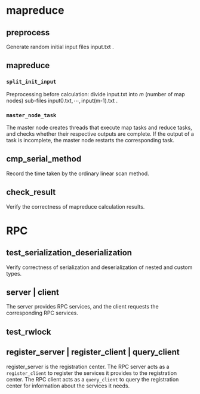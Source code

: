 #  mapreduce

## preprocess
Generate random initial input files $\text{input.txt}$ .

##   mapreduce

###  `split_init_input`
Preprocessing before calculation: divide $\text{input.txt}$ into $m$ (number of map nodes) sub-files $\text{input0.txt},\cdots,\text{input(m-1).txt}$ .

### `master_node_task`
The master node creates threads that execute map tasks and reduce tasks, and checks whether their respective outputs are complete. If the output of a task is incomplete, the master node restarts the corresponding task.


## cmp_serial_method

Record the time taken by the ordinary linear scan method.

## check_result
Verify the correctness of mapreduce calculation results.


# RPC

## test_serialization_deserialization
Verify correctness of serialization and deserialization of nested and custom types.

## server | client
The server provides RPC services, and the client requests the corresponding RPC services.

## test_rwlock


## register_server | register_client | query_client
register_server is the registration center. The RPC server acts as a `register_client` to register the services it provides to the registration center. The RPC client acts as a `query_client` to query the registration center for information about the services it needs.
<!--stackedit_data:
eyJoaXN0b3J5IjpbLTE2MTEzMzY3MTYsMTAyNzA0NjExOSwyOD
U3ODAxMDEsMjk0ODc3MzgwLDYxMTA1MjUyMywtMjEyMTA1OTYy
MywtMTY0Njg1MDQwLC0xNTAyNzE5NzUyLC0xMzQzNTA2NTE1LC
0yMDg4NzQ2NjEyLC0xNTAzNDEyMDI5LC04Mzc2NTE3NDYsLTUy
Nzc5NTQ1NCwtODM4MDMzODkwLC0xOTIyOTYzMTcwLDEyMzcyOT
IxODUsMTc3NjAxMTEwMyw4MzMxODE4OTcsMTg1NjgyODI5MV19

-->